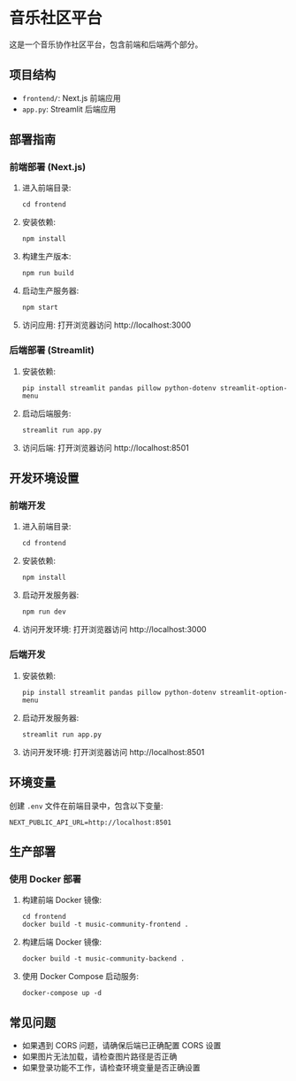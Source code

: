 # 音乐社区平台

这是一个音乐协作社区平台，包含前端和后端两个部分。

## 项目结构

- `frontend/`: Next.js 前端应用
- `app.py`: Streamlit 后端应用

## 部署指南

### 前端部署 (Next.js)

1. 进入前端目录:
   ```
   cd frontend
   ```

2. 安装依赖:
   ```
   npm install
   ```

3. 构建生产版本:
   ```
   npm run build
   ```

4. 启动生产服务器:
   ```
   npm start
   ```

5. 访问应用:
   打开浏览器访问 http://localhost:3000

### 后端部署 (Streamlit)

1. 安装依赖:
   ```
   pip install streamlit pandas pillow python-dotenv streamlit-option-menu
   ```

2. 启动后端服务:
   ```
   streamlit run app.py
   ```

3. 访问后端:
   打开浏览器访问 http://localhost:8501

## 开发环境设置

### 前端开发

1. 进入前端目录:
   ```
   cd frontend
   ```

2. 安装依赖:
   ```
   npm install
   ```

3. 启动开发服务器:
   ```
   npm run dev
   ```

4. 访问开发环境:
   打开浏览器访问 http://localhost:3000

### 后端开发

1. 安装依赖:
   ```
   pip install streamlit pandas pillow python-dotenv streamlit-option-menu
   ```

2. 启动开发服务器:
   ```
   streamlit run app.py
   ```

3. 访问开发环境:
   打开浏览器访问 http://localhost:8501

## 环境变量

创建 `.env` 文件在前端目录中，包含以下变量:

```
NEXT_PUBLIC_API_URL=http://localhost:8501
```

## 生产部署

### 使用 Docker 部署

1. 构建前端 Docker 镜像:
   ```
   cd frontend
   docker build -t music-community-frontend .
   ```

2. 构建后端 Docker 镜像:
   ```
   docker build -t music-community-backend .
   ```

3. 使用 Docker Compose 启动服务:
   ```
   docker-compose up -d
   ```

## 常见问题

- 如果遇到 CORS 问题，请确保后端已正确配置 CORS 设置
- 如果图片无法加载，请检查图片路径是否正确
- 如果登录功能不工作，请检查环境变量是否正确设置 